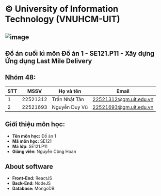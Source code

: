 # © University of Information Technology (VNUHCM-UIT)
![image](https://github.com/user-attachments/assets/d1087970-92bb-4078-ac1e-f55063ae9e52)
---------------------
## Đồ án cuối kì môn Đồ án 1 - SE121.P11 - Xây dựng Ứng dụng Last Mile Delivery
## Nhóm 48:
|**STT**|**MSSV**|     **Họ và tên**   |       **Email**      |
|-------|--------|---------------------|----------------------|
|   1   |22521312|    Trần Nhật Tân    |22521312@gm.uit.edu.vn|
|   2   |22521693|    Nguyễn Duy Vũ    |22521693@gm.uit.edu.vn|

## Giới thiệu môn học:
* **Tên môn học:** Đồ án 1
* **Mã môn học:** SE121
* **Mã lớp:** SE121.P11
* **Giảng viên**: Nguyễn Công Hoan

## **About software**
* **Front-End:** ReactJS
* **Back-End:** NodeJS
* **Database:** MongoDB

